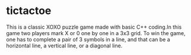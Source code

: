 # tictactoe
This is a classic XOXO puzzle game made with basic C++ coding.In this game two players mark X or 0 one by one in a 3x3 grid. To win the game, one has to complete a pair of 3 symbols in a line, and that can be a horizontal line, a vertical line, or a diagonal line.
